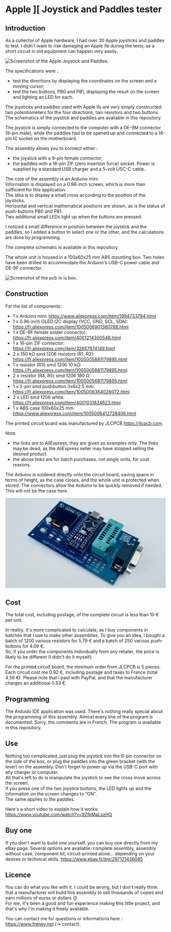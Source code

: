 # Apple ][ Joystick and Paddles tester

## Introduction

As a collector of Apple hardware, I had over 30 Apple joysticks and paddles to test. I didn't want to risk damaging an Apple IIe during the tests, as a short circuit in old equipment can happen very easily.

![Screenshot of the Apple Joystick and Paddles.](/pictures/joystick_and_paddles.jpg)


The specifications were :
- test the directions by displaying the coordinates on the screen and a moving cursor;
- test the two buttons, PB0 and PB1, displaying the result on the screen and lighting an LED for each.

The joysticks and paddles used with Apple IIs are very simply constructed: two potentiometers for the four directions, two resistors and two buttons. The schematics of the joystick and paddles are available in this repository.

The joystick is simply connected to the computer with a DE-9M connector (9-pin male), while the paddles had to be opened up and connected to a 16-pin IC socket on the motherboard.

The assembly allows you to connect either :
- the joystick with a 9-pin female connector;
- the paddles with a 16-pin ZIF (zero insertion force) socket.
Power is supplied by a standard USB charger and a 5-volt USC-C cable.

The core of the assembly is an Arduino mini.\
Information is displayed on a 0.96-inch screen, which is more than sufficient for this application.\
The idea is to display a small cross according to the position of the joysticks.\
Horizontal and vertical mathematical positions are shown, as is the status of push-buttons PB0 and PB1.\
Two additional small LEDs light up when the buttons are pressed.

I noticed a small difference in position between the joystick and the paddles, so I added a button to select one or the other, and the calculations are done by programming.

The complete schematic is available in this repository.

The whole unit is housed in a 100x60x25 mm ABS mounting box. Two holes have been drilled to accommodate the Arduino's USB-C power cable and DE-9F connector.


![Screenshot of the pcb in is box.](/pictures/Testeur_Joystick_boitier_complet.jpg)


## Construction

For the list of components:

- 1 x Arduino mini: https://www.aliexpress.com/item/1994733794.html
- 1 x 0.96-inch OLED I2C display (VCC, GND, SCL, SDA): https://fr.aliexpress.com/item/1005006901360788.html
- 1 x DE-9F female solder connector: https://fr.aliexpress.com/item/4001214300548.html
- 1 x 16-pin ZIF connector: https://fr.aliexpress.com/item/32857974149.html
- 2 x 150 kΩ smd 1206 resistors (R1, R2): https://fr.aliexpress.com/item/1005005681179895.html
- 1 x resistor (R3) smd 1206 10 kΩ: https://fr.aliexpress.com/item/1005005681179895.html
- 2 x resistor (R4, R5) smd 1206 180 Ω: https://fr.aliexpress.com/item/1005005681179895.html
- 1 x 2-pin smd pushbutton 3x6x2.5 mm: https://fr.aliexpress.com/item/1005006364026072.html
- 2 x LED smd 1206 white: https://fr.aliexpress.com/item/4001031824623.html
- 1 x ABS case 100x60x25 mm: https://www.aliexpress.com/item/1005006412728406.html

The printed circuit board was manufactured by JLCPCB https://jlcpcb.com.

> [!NOTE]
> - the links are to AliExpress, they are given as examples only. The links may be dead, as the AliExpress seller may have stopped selling the desired product.
> - the above links are for batch purchases, not single units, for cost reasons.

The Arduino is soldered directly onto the circuit board, saving space in terms of height, as the case closes, and the whole unit is protected when stored. The connectors allow the Arduino to be quickly removed if needed. This will not be the case here.

![Screenshot of the pcb.](/pictures/Testeur_Joystick_composants.jpg)


## Cost

The total cost, including postage, of the complete circuit is less than 10 € per unit.

In reality, it's more complicated to calculate, as I buy components in batches that I use to make other assemblies. To give you an idea, I bought a batch of 1200 various resistors for 5.79 € and a batch of 250 various push-buttons for 4.09 €.\
So, if you order the components individually from any retailer, the price is likely to be different (I didn't do it myself).

For the printed circuit board, the minimum order from JLCPCB is 5 pieces. Each circuit cost me 0.92 €, including postage and taxes to France (total 4.59 €). Please note that I paid with PayPal, and that the manufacturer charges an additional 0.53 €.


## Programming

The Arduido IDE application was used. There's nothing really special about the programming of this assembly. Almost every line of the program is documented. Sorry, the comments are in French. The program is available in this repository.


## Use

Nothing too complicated, just plug the joystick into the 9-pin connector on the side of the box, or plug the paddles into the green bracket (with the lever) on the assembly.
Don't forget to power up via the USB-C port with any charger or computer.\
All that's left to do is manipulate the joystick to see the cross move across the screen.\
If you press one of the two joystick buttons, the LED lights up and the information on the screen changes to “ON”.\
The same applies to the paddles.

Here's a short video to explain how it works:
https://www.youtube.com/watch?v=9ZfeMaLszHQ


## Buy one

If you don't want to build one yourself, you can buy one directly from my eBay page.
Several options are available: complete assembly, assembly without case, component kit, circuit-printed alone... depending on your desires or technical skills.
https://www.ebay.fr/itm/297121436085


## Licence

You can do what you like with it. I could be wrong, but I don't really think that a manufacturer will build this assembly to sell thousands of copies and earn millions of euros or dollars :wink:\
For me, it's been a good and fun experience making this little project, and that's why I'm making it freely available. 

You can contact me for questions or informations here : https://www.freney.net (-> contact).


